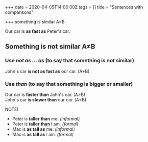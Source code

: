 +++
date = 2020-04-05T14:00:00Z
tags = []
title = "Sentences with comparisons"

+++
something is similar A=B

Our car is **as fast as** Peter's car.

## Something is not similar A≠B

### Use _not as ... as_ (to say that something is not similar)

John's car **is not as fast as** our car. (A≠B)

### Use _than_ (to say that something is bigger or smaller)

Our car is **faster than** John's car. (A>B)  
John's car **is slower than** our car. (A<B)

NOTE!

* Peter is **taller than** me. _(informal)_
* Peter is **taller than** I am. _(formal)_
* Max is **as tall as** me. _(informal)_
* Max is **as tall as** I am. _(formal)_